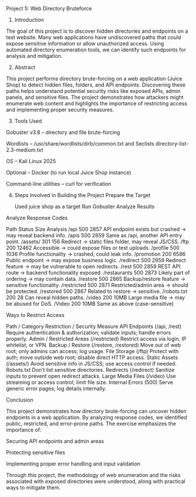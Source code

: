 Project 5: Web Directory Bruteforce
1. Introduction

The goal of this project is to discover hidden directories and endpoints on a test website. Many web applications have undiscovered paths that could expose sensitive information or allow unauthorized access. Using automated directory enumeration tools, we can identify such endpoints for analysis and mitigation.

2. Abstract

This project performs directory brute-forcing on a web application (Juice Shop) to detect hidden files, folders, and API endpoints. Discovering these paths helps understand potential security risks like exposed APIs, admin panels, and sensitive files. The project demonstrates how attackers might enumerate web content and highlights the importance of restricting access and implementing proper security measures.

3. Tools Used

Gobuster v3.8 – directory and file brute-forcing

Wordlists – /usr/share/wordlists/dirb/common.txt and Seclists directory-list-2.3-medium.txt

OS – Kali Linux 2025

Optional – Docker (to run local Juice Shop instance)

Command-line utilities – curl for verification

4. Steps Involved in Building the Project
    Prepare the Target

    Used juice shop as a target
    Run Gobuster
    Analyze Results

Analyze Response Codes
   
Path	Status	Size	Analysis
/api	500	2857	API endpoint exists but crashed → may reveal backend info.
/apis	500	2859	Same as /api, another API entry point.
/assets/	301	156	Redirect → static files folder, may reveal JS/CSS.
/ftp	200	12462	Accessible → could expose files or test uploads.
/profile	500	1036	Profile functionality → crashed, could leak info.
/promotion	200	6586	Public endpoint → may expose business logic.
/redirect	500	2959	Redirect feature → may be vulnerable to open redirects.
/rest	500	2859	REST API route → backend functionality exposed.
/restaurants	500	2873	Likely part of ordering → may contain data.
/restore	500	2865	Backup/restore feature → sensitive functionality.
/restricted	500	2871	Restricted/admin area → should be protected.
/restored	500	2867	Related to restore → sensitive.
/robots.txt	200	28	Can reveal hidden paths.
/video	200	10MB	Large media file → may be abused for DoS.
/Video	200	10MB	Same as above (case-sensitive)

Ways to Restrict Access

Path / Category	Restriction / Security Measure
API Endpoints (/api, /rest)	Require authentication & authorization; validate inputs; handle errors properly.
Admin / Restricted Areas (/restricted)	Restrict access via login, IP whitelist, or VPN.
Backup / Restore (/restore, /restored)	Move out of web root; only admins can access; log usage.
File Storage (/ftp)	Protect with auth; move outside web root; disable direct HTTP access.
Static Assets (/assets/)	Avoid sensitive info in JS/CSS; use access control if needed.
Robots.txt	Don’t list sensitive directories.
Redirects (/redirect)	Sanitize inputs to prevent open redirect attacks.
Large Media Files (/video)	Use streaming or access control; limit file size.
Internal Errors (500)	Serve generic error pages; log details internally.

Conclusion

This project demonstrates how directory brute-forcing can uncover hidden endpoints in a web application. By analyzing response codes, we identified public, restricted, and error-prone paths. The exercise emphasizes the importance of:

Securing API endpoints and admin areas

Protecting sensitive files

Implementing proper error handling and input validation

Through this project, the methodology of web enumeration and the risks associated with exposed directories were understood, along with practical ways to mitigate them.



